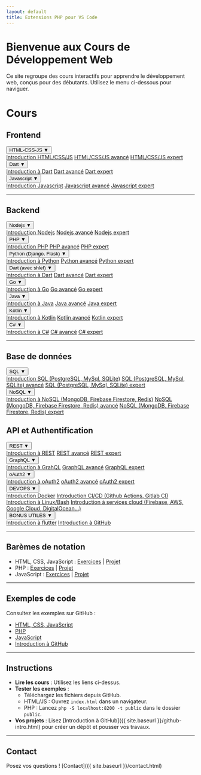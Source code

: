 ```yaml
---
layout: default
title: Extensions PHP pour VS Code
---
```


# Bienvenue aux Cours de Développement Web

Ce site regroupe des cours interactifs pour apprendre le développement web, conçus pour des débutants. Utilisez le menu ci-dessous pour naviguer.

# Cours

## Frontend 

<div class="dropdown">
  <button class="dropbtn">HTML-CSS-JS ▼</button>
  <div class="dropdown-content">
    <a href="{{ site.baseurl }}/html-css-js/html-css-js.html">Introduction HTML/CSS/JS</a>
    <a href="{{ site.baseurl }}/html-css-js/html-css-js-advanced.html">HTML/CSS/JS avancé</a>
    <a href="{{ site.baseurl }}/html-css-js/html-css-js-expert.html">HTML/CSS/JS expert</a>
  </div>
</div>

<div class="dropdown">
  <button class="dropbtn">Dart ▼</button>
  <div class="dropdown-content">
    <a href="{{ site.baseurl }}">Introduction à Dart</a>
    <a href="{{ site.baseurl }}">Dart avancé</a>
    <a href="{{ site.baseurl }}">Dart expert</a>
  </div>
</div>

<div class="dropdown">
  <button class="dropbtn">Javascript ▼</button>
  <div class="dropdown-content">
    <a href="{{ site.baseurl }}/javascript/javascript.html">Introduction Javascript</a>
    <a href="{{ site.baseurl }}">Javascript avancé</a>
    <a href="{{ site.baseurl }}">Javascript expert</a>
  </div>
</div>

---

## Backend 

<div class="dropdown">
  <button class="dropbtn">Nodejs ▼</button>
  <div class="dropdown-content">
    <a href="{{ site.baseurl }}">Introduction Nodejs</a>
    <a href="{{ site.baseurl }}">Nodejs avancé</a>
    <a href="{{ site.baseurl }}">Nodejs expert</a>
  </div>
</div>

<div class="dropdown">
  <button class="dropbtn">PHP ▼</button>
  <div class="dropdown-content">
    <a href="{{ site.baseurl }}/php/php.html">Introduction PHP</a>
    <a href="{{ site.baseurl }}">PHP avancé</a>
    <a href="{{ site.baseurl }}">PHP expert</a>
  </div>
</div>

<div class="dropdown">
  <button class="dropbtn">Python (Django, Flask) ▼</button>
  <div class="dropdown-content">
    <a href="{{ site.baseurl }}">Introduction à Python</a>
    <a href="{{ site.baseurl }}">Python avancé</a>
    <a href="{{ site.baseurl }}">Python expert</a>
  </div>
</div>

<div class="dropdown">
  <button class="dropbtn">Dart (avec shlef) ▼</button>
  <div class="dropdown-content">
    <a href="{{ site.baseurl }}/dartbend.md">Introduction à Dart</a>
    <a href="{{ site.baseurl }}">Dart avancé</a>
    <a href="{{ site.baseurl }}">Dart expert</a>
  </div>
</div>

<div class="dropdown">
  <button class="dropbtn">Go ▼</button>
  <div class="dropdown-content">
    <a href="{{ site.baseurl }}/go.md">Introduction à Go</a>
    <a href="{{ site.baseurl }}">Go avancé</a>
    <a href="{{ site.baseurl }}">Go expert</a>
  </div>
</div>

<div class="dropdown">
  <button class="dropbtn">Java ▼</button>
  <div class="dropdown-content">
    <a href="{{ site.baseurl }}/java.md">Introduction à Java</a>
    <a href="{{ site.baseurl }}">Java avancé</a>
    <a href="{{ site.baseurl }}">Java expert</a>
  </div>
</div>

<div class="dropdown">
  <button class="dropbtn">Kotlin ▼</button>
  <div class="dropdown-content">
    <a href="{{ site.baseurl }}/kotlin.md">Introduction à Kotlin</a>
    <a href="{{ site.baseurl }}">Kotlin avancé</a>
    <a href="{{ site.baseurl }}">Kotlin expert</a>
  </div>
</div>

<div class="dropdown">
  <button class="dropbtn">C# ▼</button>
  <div class="dropdown-content">
    <a href="{{ site.baseurl }}/c.md">Introduction à C#</a>
    <a href="{{ site.baseurl }}">C# avancé</a>
    <a href="{{ site.baseurl }}">C# expert</a>
  </div>
</div>

___

## Base de données

<div class="dropdown">
  <button class="dropbtn">SQL ▼</button>
  <div class="dropdown-content">
    <a href="{{ site.baseurl }}/sql.html">Introduction SQL (PostgreSQL, MySql, SQLite)</a>
    <a href="{{ site.baseurl }}">SQL (PostgreSQL, MySql, SQLite) avancé</a>
    <a href="{{ site.baseurl }}">SQL (PostgreSQL, MySql, SQLite) expert</a>
  </div>
</div>

<div class="dropdown">
  <button class="dropbtn">NoSQL ▼</button>
  <div class="dropdown-content">
    <a href="{{ site.baseurl }}/nosql.html">Introduction à NoSQL (MongoDB, Firebase Firestore, Redis)</a>
    <a href="{{ site.baseurl }}">NoSQL (MongoDB, Firebase Firestore, Redis) avancé</a>
    <a href="{{ site.baseurl }}">NoSQL (MongoDB, Firebase Firestore, Redis) expert</a>
  </div>
</div>

## API et Authentification

<div class="dropdown">
  <button class="dropbtn">REST ▼</button>
  <div class="dropdown-content">
    <a href="{{ site.baseurl }}/rest.html">Introduction à REST</a>
    <a href="{{ site.baseurl }}">REST avancé</a>
    <a href="{{ site.baseurl }}">REST expert</a>
  </div>
</div>

<div class="dropdown">
  <button class="dropbtn">GraphQL ▼</button>
  <div class="dropdown-content">
    <a href="{{ site.baseurl }}/graphql.html">Introduction à GrahQL</a>
    <a href="{{ site.baseurl }}">GraphQL avancé</a>
    <a href="{{ site.baseurl }}">GraphQL expert</a>
  </div>
</div>

<div class="dropdown">
  <button class="dropbtn">oAuth2 ▼</button>
  <div class="dropdown-content">
    <a href="{{ site.baseurl }}/oauth2.html">Introduction à oAuth2</a>
    <a href="{{ site.baseurl }}">oAuth2 avancé</a>
    <a href="{{ site.baseurl }}">oAuth2 expert</a>
  </div>
</div>

<div class="dropdown">
  <button class="dropbtn">DEVOPS ▼</button>
  <div class="dropdown-content">
    <a href="{{ site.baseurl }}/docker.html">Introduction Docker</a>
    <a href="{{ site.baseurl }}/ci-cd.html">Introduction CI/CD (Github Actions, Gitlab CI)</a>
    <a href="{{ site.baseurl }}/linux.html">Introduction à Linux/Bash</a>
    <a href="{{ site.baseurl }}/cloud.html">Introduction à services cloud (Firebase, AWS, Google Cloud, DigitalOcean...)</a>
  </div>
</div>

<div class="dropdown">
  <button class="dropbtn">BONUS UTILES ▼</button>
  <div class="dropdown-content">
    <a href="{{ site.baseurl }}/flutter.html">Introduction à flutter</a>
    <a href="{{ site.baseurl }}">Introduction à GitHub</a>
  </div>
</div>

---

## Barèmes de notation

- HTML, CSS, JavaScript : [Exercices](./grading/html-css-js-exercises.md) | [Projet](./grading/html-css-js-project.md)
- PHP : [Exercices](./grading/php-exercises.md) | [Projet](./grading/php-project.md)
- JavaScript : [Exercices](./grading/javascript-exercises.md) | [Projet](./grading/javascript-project.md)

---

## Exemples de code

Consultez les exemples sur GitHub :

- [HTML, CSS, JavaScript](https://github.com/votre-utilisateur/WebDevelopmentCourses/tree/main/html-css-js)
- [PHP](https://github.com/votre-utilisateur/WebDevelopmentCourses/tree/main/php)
- [JavaScript](https://github.com/votre-utilisateur/WebDevelopmentCourses/tree/main/javascript)
- [Introduction à GitHub](https://github.com/votre-utilisateur/WebDevelopmentCourses/tree/main/github-intro/examples)

---

## Instructions

- **Lire les cours** : Utilisez les liens ci-dessus.
- **Tester les exemples** :
  - Téléchargez les fichiers depuis GitHub.
  - HTML/JS : Ouvrez `index.html` dans un navigateur.
  - PHP : Lancez `php -S localhost:8200 -t public` dans le dossier `public`.
- **Vos projets** : Lisez [Introduction à GitHub]({{ site.baseurl }}/github-intro.html) pour créer un dépôt et pousser vos travaux.

---

## Contact

Posez vos questions ! [Contact]({{ site.baseurl }}/contact.html)
